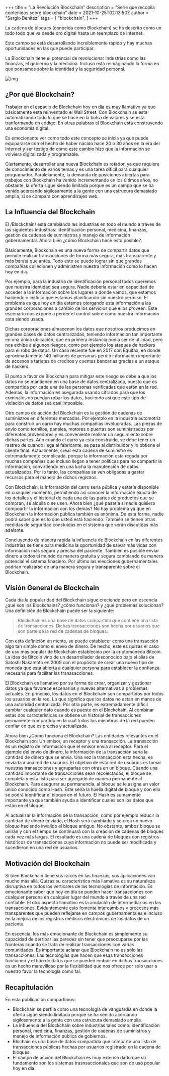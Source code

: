 +++
title = "La Revolución Blockchain"
description = "Serie que recopila contenidos sobre blockchain"
date = 2021-10-25T02:13:50Z
author = "Sergio Benítez"
tags = [
    "blockchain",
]
+++

La cadena de bloques (conocida como <span class="underline">Blockchain</span>) se ha descrito como un todo todo que va desde oro digital hasta un reemplazo de Internet.

Este campo se está desarrollando increíblemente rápido y hay muchas oportunidades en las que puede participar.

La Blockchain tiene el potencial de revolucionar industrias como las finanzas, el gobierno y la medicina. Incluso está reimaginando la forma en que pensamos sobre la identidad y la seguridad personal.

![img](https://static.vecteezy.com/system/resources/previews/000/523/606/original/blockchain-new-technology-in-3d-box-and-isometric-concept-digital-crytocurrency-electronic-cyber-system-vector.jpg "Blockchain Illustration")

## ¿Por qué Blockchain?

Trabajar en el espacio de Blockchain hoy en día es muy llamativo ya que básicamente esta reinventado el Wall Street. Con Blockchain se esta automatizando todo lo que se hace en la bolsa de valores y se esta tranformando en código. En otras palabras el Blockchain está construyendo una economía digital.

Es emocionante ver como todo este concepto se inicia ya que puede equipararse con el hecho de haber nacido hace 20 o 30 años en la era del Internet y ser testigo de como este cambio hizo que la información se volviera digitalizada y programable.

Ciertamente, desarrollar una nueva Blockchain es retador, ya que requiere de conocimiento de varios temas y es una tarea díficil para cualquier programador. Paralelamente, la demanda de posiciones abiertas para trabajos con Blockchain ha venido incrementando en los últimos años, no obstante, la oferta sigue siendo limitada porque es un campo que se ha venido acercando sigilosamente a la gente con una estrucura demasiado amplia, si se compara con aprendizajes web.

## La Influencia del Blockchain

El /Blockchain/ está cambiando las industrias en todo el mundo a tráves de las siguientes industrias: identificación personal, medicina, finanzas, gestión de cadenas de suministros y manejo de información gobernamental. Ahora bien ¿cómo Blockchain hace esto posible?.

Básicamente, Blockchain es una nueva forma de compartir datos que permite realizar transacciones de forma más segura, más transparente y más barata que antes. Todo esto se puede lograr sin que grandes compañias collecionen y administren nuestra información como lo hacen hoy en dia.

Por ejemplo, para la industria de identificación personal todos queremos que nuestra identidad sea segura. Nadie debería estar en capacidad de acceder a la información sobre los lugares a donde vamos, que estamos haciendo o incluso que estamos planificando sin nuestro permiso. El problema es que <span class="underline">hoy en día estamos otorgando esta información a las grandes corporaciones a cambio de los servicios que ellos proveen</span>. Este escenario nos expone a perder el control sobre como nuestra información esta siendo usada.

Dichas corporaciones almacenan los datos que nosotros producimos en grandes bases de datos centralizadas, teniendo información tan importante en una única ubicación, que en primera instancia podía ser de utilidad, pero nos exhibe a algunos riesgos, como por ejemplo los ataques de hackers para el robo de datos. Un caso reciente fue en 2017 con Equifax, en donde aproximadamente 140 millones de personas perdió información importante de accesos a tarjetas de creditos y cuentas bancarias gracias a un ataque de hackers.

El punto a favor de Blockchain para mitigar este riesgo se debe a que los datos no se mantienen en una base de datos centralizada, puesto que es compartida por cada una de las personas verificadas que están en la red. Además, la información es asegurada usando cifrados para que los criminales no puedan robar los datos, haciendo así que este tipo de violación de datos sea casi imposible.

Otro campo de acción del Blockchain es la gestión de cadenas de suministros en diferentes mercados. Por ejemplo en la industria automotriz para construir un carro hay muchas compañias involucradas. Las piezas de envío como tornillos, paneles, motores o puertas son suministrados por diferentes proveedores y es conveniente realizar un seguimiento sobre dichas partes. Aún cuando el carro ya esta construido, se debe tener un rastreo de cuando llega al fabricante, se pasa al distribuidor y lo obtiene el cliente final. Actualmente, crear esta cadena de suminstro es extremadamente complicada, porque la información esta regada por muchas compañias que incluso llegan a tener políticas para no compartir la información, convirtiendo en una lucha la manutención de datos actualizados. Por lo tanto, las compañias se ven obligadas a gastar recursos para el manejo de dichos registros.

Con Blockchain, la información del carro sería pública y estaría disponible en cualquier momento, permitiendo así conocer la información exacta de los detalles y el historial de cada una de las partes de productos que se compran, se alquila o se usen. Ahora bien ¿qué pasaría si nadie quisiera compoartir la información con los demás? No hay problema ya que en Blockchain la información pública también es anónima. De esta forma, nadie podrá saber que es lo que usted está haciendo. También se tienen otras medidas de seguridad constuidas en el sistema que serán discutidas más adelante.

Concluyendo de manera rapida la influencia de Blockchain en las diferentes industrias se tiene para medicina la oportunidad de salvar más vidas con información más segura y precisa del paciente. También es posible envíar dinero a todos el mundo de manera gratuita y segura cambiando de manera potencial el sistema finaciero. Por último las elecciones gubernamentales podrían realizarse de una manera segura y transparente sobre el Blockchain.

## Visión General de Blockchain

Cada día la popularidad del Blockchain sigue creciendo pero en escencia ¿qué son los Blockchains? ¿cómo funcionan? y ¿qué problemas solucionan? Una definición de Blockchain puede ser la siguiente:

> Blockchain es una base de datos compartida que contiene una lista de transacciones. Dichas transacciones son hecha por usuarios que son parte de la red de cadenas de bloques.

Con esta definición en mente, se puede establecer como una transacción algo tan simple como el envío de dinero. De hecho, este es quizas el caso de uso más popular de Blockchain establecido por la criptomoneda Bitcoin. La idea de Bitcoin vino de un desarrollador desconocido bajo el alias de Satoshi Nakamoto en 2009 con el propósito de crear una nuevo tipo de moneda que esta abierta a cualquier persona para establecer la confianza necesaria para facilitar las tranasacciones.

El Blockchain es llamativo por su forma de crear, organizar y gestionar datos ya que favorece escenarios y nuevas alternativas a problemas actuales. En principio, los datos en el Blockchain son compartidos por todos los usuarios en la red. Lo que significa que los datos no estan en manos de una autoridad centralizada. Por otra parte, es extremadamente díficil cambiar cualquier dato cuando es puesto en el Blockchain. Al combinar estas dos características se obtiene un historial de transacciones permanente compartido en la cual todos los miembros de la red pueden confiar en que es precisa y actualizada.

Ahora bien ¿Cómo funciona el Blockchain? Las entidades relevantes en el Blockchain son: Un emisor, un receptor y una transacción. La transacción es un registro de información que el emisor envía al receptor. Para el ejemple del envío de dinero, la información de la transacción sería la cantidad de dinero que se envia. Una vez la transacción esta hecha, es enviada a una red de usuarios. El objetivo de esta red de usuarios es tomar nuestras transacciones y agruparlas con otras en un bloque. Cuando una cantidad importante de transacciones sean recolectadas, el bloque se completa y esta listo para ser agregado de manera permanente al Blockchain. Para asegurar su permanencia, al bloque se le asigna un valor único conocido como Hash. Este sería la huella digital de bloque y con ello se podrá identificar el bloque en el futuro. El Hash es sumamente importante ya que también ayuda a identificar cuales son los datos que están en el bloque.

Al actualizar la información de la transacción, como por ejemplo reducir la cantidad de dinero enviada, el Hash será cambiado y se crea un nuevo bloque haciendo invalido el bloque antiguo. No obstante, ambos bloque se unirán y con el tiempo se continuará con la creación de cadenas de bloques cada vez más largas. El resultado es una cadena de bloques con registros históricos de transacciones cuya información no puede ser modificada y sucedieron en una red de usuarios. 

## Motivación del Blockchain

Si bien Blockchain tiene sus raíces en las finanzas, sus aplicaciones van mucho más allá. Quizas su característica más llamativa es su naturaleza disruptiva en todos los verticales de las tecnologías de información. Es emocionante saber que hoy en día se pueden hacer transacciones con cualquier persona en cualquier lugar del mundo a través de una red confiable. El otro aspecto llamativo es la anulación de intermediarios en las transacciones. Evidentemente esto fomenta intercambios y procesos más transparentes que pueden reflejarse en campos gubernamentales e incluso en la mejora de los registros médicos electrónicos de los datos de un paciente.

En escencia, los más emocionante de Blockchain es simplemente su capacidad de derribar las paredes sin tener que preocuparse por las fronteras cuando se trata de realizar transacciones con varias comunidades. Es importante aclarar que Blockchain no es solo las transacciones. Las tecnologías que hacen que esas transacciones funcionen y el tipo de datos que se pueden embuir en dichas transacciones es un hecho maravilloso por la flexibilidad que nos ofrece por solo usar a nuestro favor la tecnología como tal.


## Recapitulación

En esta publicación compartimos:

-   Blockchain se perfila como una tecnología de vanguardia en donde la oferta sigue siendo limitada porque se ha venido acercando sigilosamente a la gente con una estrucura demasiado amplia.
-   La influencia del Blockchain sobre industrias tales como: identificación personal, medicina, finanzas, gestión de cadenas de suministros y manejo de información publica de gobiernos.
-   Blochain es una base de datos compartida que comparte una lista de transacciones públicas hechas por usuarios registrado en la cadena de bloques.
-   El campo de acción del Blockchain es muy extenso dado que su fundamento son los sistemas trasnsaccionales que son de uso popular hoy en día.

